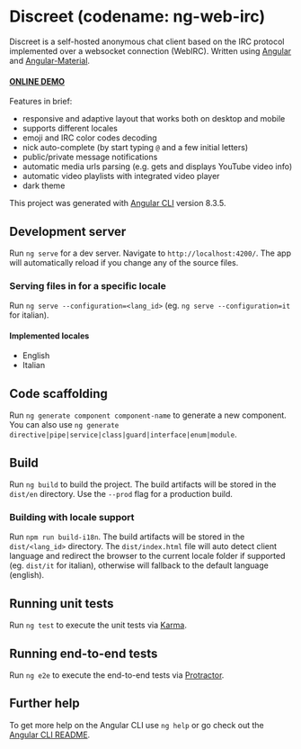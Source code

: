 # Discreet (codename: ng-web-irc)

Discreet is a self-hosted anonymous chat client based on the IRC protocol implemented over a websocket connection (WebIRC).
Written using [Angular](https://angular.io/) and [Angular-Material](https://material.angular.io/).

#### [ONLINE DEMO](https://genielabs.github.io/chat)

Features in brief:
- responsive and adaptive layout that works both on desktop and mobile
- supports different locales
- emoji and IRC color codes decoding
- nick auto-complete (by start typing `@` and a few initial letters) 
- public/private message notifications
- automatic media urls parsing (e.g. gets and displays YouTube video info)
- automatic video playlists with integrated video player
- dark theme

This project was generated with [Angular CLI](https://github.com/angular/angular-cli) version 8.3.5.

## Development server

Run `ng serve` for a dev server. Navigate to `http://localhost:4200/`. The app will automatically reload if you change any of the source files.

### Serving files in for a specific locale

Run `ng serve --configuration=<lang_id>` (eg. `ng serve --configuration=it` for italian).

#### Implemented locales

- English
- Italian

## Code scaffolding

Run `ng generate component component-name` to generate a new component. You can also use `ng generate directive|pipe|service|class|guard|interface|enum|module`.

## Build

Run `ng build` to build the project. The build artifacts will be stored in the `dist/en` directory. Use the `--prod` flag for a production build.

### Building with locale support

Run `npm run build-i18n`. The build artifacts will be stored in the `dist/<lang_id>` directory.
The `dist/index.html` file will auto detect client language and redirect the browser to the current
locale folder if supported (eg. `dist/it` for italian), otherwise will fallback to the default language (english).

## Running unit tests

Run `ng test` to execute the unit tests via [Karma](https://karma-runner.github.io).

## Running end-to-end tests

Run `ng e2e` to execute the end-to-end tests via [Protractor](http://www.protractortest.org/).

## Further help

To get more help on the Angular CLI use `ng help` or go check out the [Angular CLI README](https://github.com/angular/angular-cli/blob/master/README.md).
